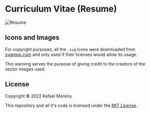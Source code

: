 # Curriculum Vitae (Resume)

![Resume](https://gitlab.com/work-and-public/cv/-/raw/master/generated/resume.png)

## Icons and Images

For copyright purposes, all the `.svg` icons were downloaded from [svgrepo.com](https://www.svgrepo.com/) and only used if their licenses would allow its usage.

This warning serves the purpose of giving credit to the creators of the vector images used.

## License

Copyright © 2022 Rafael Moreira

This repository and all it's code is licensed under the [MIT License](./LICENSE).
